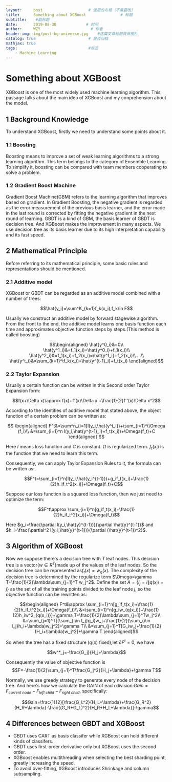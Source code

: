 ```yaml
---
layout:     post                    # 使用的布局（不需要改）
title:      Something about XGBoost               # 标题 
subtitle:    #副标题
date:       2019-08-30             # 时间
author:     WZY                      # 作者
header-img: img/post-bg-universe.jpg    #这篇文章标题背景图片
catalog: true                       # 是否归档
mathjax: true
tags:                               #标签
    - Machine Learning
--- 
```

# Something about XGBoost

XGBoost is one of the most widely used machine learning algorithm. This passage talks about the main idea of XGBoost and my conprehension about the model.

## 1 Background Knowledge
To understand XGBoost, firstly we need to understand some points about it.
### 1.1 Boosting
Boosting means to improve a set of weak learning algorithms to a strong learning algorithm. This term belongs to the category of Ensemble Learning. To simplify it, boosting can be compared with team members cooperating to solve a problem.
### 1.2 Gradient Boost Machine
Gradient Boost Machine(GBM) refers to the learning algorithm that improves based on gradient. In Gradient Boosting, the negative gradient is regarded as the error measurement of the previous basis learner, and the error made in the last round is corrected by fitting the negative gradient in the next round of learning.
GBDT is a kind of GBM, the basis learner of GBDT is decision tree. And XGBoost makes the improvement in many aspects. We use decision tree as its basis learner due to its high interpretation capability and its fast speed.

## 2 Mathematical Principle
Before referring to its mathematical principle, some basic rules and representations should be mentioned.
### 2.1 Additive model
XGBoost or GBDT can be regarded as an additive model combined with a number of trees:

$$\hat{y_i}=\sum^K_{k=1}f_k(x_i),f_k\in F$$

Usually we construct an additive model by forward stagewise algorithm. From the front to the end, the additive model learns one basis function each time and approximates objective function steps by steps.(This method is called boosting)

$$\begin{aligned} 
\hat{y^0_i}&=0\\
\hat{y^1_i}&=f_1(x_i)=\hat{y^0_i}+f_1(x_i)\\
\hat{y^2_i}&=f_1(x_i)+f_2(x_i)=\hat{y^1_i}+f_2(x_i)\\
...\\
\hat{y^t_i}&=\sum_{k=1}^tf_k(x_i)=\hat{y^{t-1}_i}+f_t(x_i)
\end{aligned}$$

### 2.2 Taylor Expansion
Usually a certain function can be written in this Second order Taylor Expansion form:

$$f(x+\Delta x)\approx f(x)+f'(x)\Delta x +\frac{1}{2}f''(x)\Delta x^2$$

According to the identities of additive model that stated above, the object function of a certain problem can be written as:

$$
\begin{aligned}
F^t&=\sum^n_{i=1}l(y_i,\hat{y^t_i})+\sum_{i=1}^t\Omega (f_i)\\
&=\sum_{i=1}^n l(y_i,\hat{y^{t-1}_i}+f_t(x_i))+\Omega(f_t)+C
\end{aligned}
$$

Here $l$ means loss function and $C$ is constant. $\Omega$ is regularized term. $f_t(x_i)$ is the function that we need to learn this term.

Consequently, we can apply Taylor Expansion Rules to it, the formula can be written as:

$$F^t=\sum_{i=1}^n[l(y_i,\hat{y_i^{t-1}})+g_if_t(x_i)+\frac{1}{2}h_if_t^2(x_i)]+\Omega(f_t)+C$$

Suppose our loss function is a squared loss function, then we just need to optimize the term:

$$F^t\approx \sum_{i=1}^n[g_if_t(x_i)+\frac{1}{2}h_if_t^2(x_i)]+\Omega(f_t)$$

Here $g_i=\frac{\partial l(y_i,\hat{y}^{t-1})}{\partial \hat{y}^{t-1}}$ and $h_i=\frac{\partial^2 l(y_i,\hat{y}^{t-1})}{\partial (\hat{y}^{t-1})^2}$.

## 3 Algorithm of XGBoost
Now we suppose there's a decision tree with $T$ leaf nodes. This decision tree is a vector($w\in R^T$)made up of the values of the leaf nodes. So the decision tree can be represented as$f_t(x)=w_q(x)$. The complexity of the decision tree is determined by the regularize term $\Omega=\gamma T+\frac{1}{2}\lambda\sum_{j=1}^T w_j^2$. Define the set $A=\{I_j=i\|q(x_i)=j\}$ as the set of all the training points divided to the leaf node $j$, so the objective function can be rewritten as:

$$\begin{aligned}
F^t&\approx \sum_{i=1}^n[g_if_t(x_i)+\frac{1}{2}h_if_t^2(x_i)]+\Omega(f_t)\\
&=\sum_{i=1}^n[g_iw_{q(x_i)}+\frac{1}{2}h_iw^2_{q(x_i)}]+\gamma T+\frac{1}{2}\lambda\sum_{j=1}^Tw_j^2\\
&=\sum_{j=1}^T[(\sum_{i\in I_j}g_i)w_j+\frac{1}{2}(\sum_{i\in I_j}h_i+\lambda)w_j^2]+\gamma T\\
&=\sum_{j=1}^T[G_iw_j+\frac{1}{2}(H_i+\lambda)w_j^2]+\gamma T
\end{aligned}$$

So when the tree has a fixed structure ($q(x)$ fixed),let $\partial F^t=0$, we have

$$w^*_j=-\frac{G_j}{H_j+\lambda}$$

Consequently the value of objective function is
$$F=-\frac{1}{2}\sum_{j=1}^T\frac{G_j^2}{H_j+\lambda}+\gamma T$$

Normally, we use greedy strategy to generate every node of the decision tree. And here's how we calculate the GAIN of each division:$Gain=F_{current\ node}-F_{left\ child}-F_{right\ child}$, specifically:

$$Gain=\frac{1}{2}[\frac{G_L^2}{H_L+\lambda}+\frac{G_R^2}{H_R+\lambda}-\frac{(G_R+G_L)^2}{H_R+H_L+\lambda}]-\gamma$$

## 4 Differences between GBDT and XGBoost
* GBDT uses CART as basis classifer while XGBoost can hold different kinds of classifers.
* GBDT uses first-order derivative only but XGBoost uses the second order.
* XGBoost enables multithreading when selecting the best sharding point, greatly increasing the speed.
* To avoid over-fitting, XGBoost introduces Shrinkage and column subsampling.
